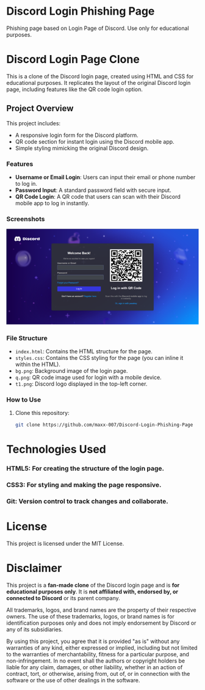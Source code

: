 # Discord Login Phishing Page
 Phishing page based on Login Page of Discord. Use only for educational purposes.

 # Discord Login Page Clone

This is a clone of the Discord login page, created using HTML and CSS for educational purposes. It replicates the layout of the original Discord login page, including features like the QR code login option.

## Project Overview

This project includes:
- A responsive login form for the Discord platform.
- QR code section for instant login using the Discord mobile app.
- Simple styling mimicking the original Discord design.

### Features
- **Username or Email Login**: Users can input their email or phone number to log in.
- **Password Input**: A standard password field with secure input.
- **QR Code Login**: A QR code that users can scan with their Discord mobile app to log in instantly.

### Screenshots
![Screenshot](Screenshots/page.png)

### File Structure
- `index.html`: Contains the HTML structure for the page.
- `styles.css`: Contains the CSS styling for the page (you can inline it within the HTML).
- `bg.png`: Background image of the login page.
- `q.png`: QR code image used for login with a mobile device.
- `t1.png`: Discord logo displayed in the top-left corner.

### How to Use
1. Clone this repository:
   ```bash
   git clone https://github.com/maxx-007/Discord-Login-Phishing-Page

# Technologies Used

### HTML5: For creating the structure of the login page.
### CSS3: For styling and making the page responsive.
### Git: Version control to track changes and collaborate.

# License

This project is licensed under the MIT License.

# Disclaimer

This project is a **fan-made clone** of the Discord login page and is **for educational purposes only**. It is **not affiliated with, endorsed by, or connected to Discord** or its parent company. 

All trademarks, logos, and brand names are the property of their respective owners. The use of these trademarks, logos, or brand names is for identification purposes only and does not imply endorsement by Discord or any of its subsidiaries.

By using this project, you agree that it is provided "as is" without any warranties of any kind, either expressed or implied, including but not limited to the warranties of merchantability, fitness for a particular purpose, and non-infringement. In no event shall the authors or copyright holders be liable for any claim, damages, or other liability, whether in an action of contract, tort, or otherwise, arising from, out of, or in connection with the software or the use of other dealings in the software.


